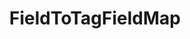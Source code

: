 ---
optionsClassName: FieldToTagFieldMapOptions
optionsClassFullName: MigrationTools.Tools.FieldToTagFieldMapOptions
configurationSamples:
- name: defaults
  description: 
  code: >-
    {
      "MigrationTools": {
        "CommonTools": {
          "FieldMappingTool": {
            "FieldMapDefaults": {
              "FieldToTagFieldMap": []
            }
          }
        }
      }
    }
  sampleFor: MigrationTools.Tools.FieldToTagFieldMapOptions
- name: sample
  description: 
  code: >-
    {
      "MigrationTools": {
        "CommonTools": {
          "FieldMappingTool": {
            "FieldMapDefaults": {
              "FieldToTagFieldMap": []
            }
          }
        }
      }
    }
  sampleFor: MigrationTools.Tools.FieldToTagFieldMapOptions
- name: classic
  description: 
  code: >-
    {
      "$type": "FieldToTagFieldMapOptions",
      "sourceField": null,
      "formatExpression": null,
      "ApplyTo": []
    }
  sampleFor: MigrationTools.Tools.FieldToTagFieldMapOptions
description: missng XML code comments
className: FieldToTagFieldMap
typeName: FieldMaps
architecture: 
options:
- parameterName: ApplyTo
  type: List
  description: missng XML code comments
  defaultValue: missng XML code comments
- parameterName: formatExpression
  type: String
  description: missng XML code comments
  defaultValue: missng XML code comments
- parameterName: sourceField
  type: String
  description: missng XML code comments
  defaultValue: missng XML code comments
status: missng XML code comments
processingTarget: missng XML code comments
classFile: /src/MigrationTools.Clients.AzureDevops.ObjectModel/Tools/FieldMappingTool/FieldMaps/FieldToTagFieldMap.cs
optionsClassFile: ''

redirectFrom:
- /Reference/FieldMaps/FieldToTagFieldMapOptions/
layout: reference
toc: true
permalink: /Reference/FieldMaps/FieldToTagFieldMap/
title: FieldToTagFieldMap
categories:
- FieldMaps
- 
topics:
- topic: notes
  path: /docs/Reference/FieldMaps/FieldToTagFieldMap-notes.md
  exists: false
  markdown: ''
- topic: introduction
  path: /docs/Reference/FieldMaps/FieldToTagFieldMap-introduction.md
  exists: false
  markdown: ''

---